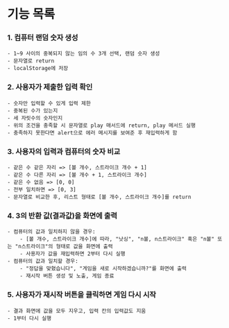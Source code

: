 # 기능 목록

### 1. 컴퓨터 랜덤 숫자 생성

    - 1~9 사이의 중복되지 않는 임의 수 3개 선택, 랜덤 숫자 생성
    - 문자열로 return
    - localStorage에 저장
    
### 2. 사용자가 제출한 입력 확인

    - 숫자만 입력할 수 있게 입력 제한
    - 중복된 수가 있는지
    - 세 자릿수의 숫자인지
    - 위의 조건을 충족할 시 문자열로 play 매서드에 return, play 메서드 실행
    - 충족하지 못한다면 alert으로 에러 메시지를 보여준 후 재입력하게 함

### 3. 사용자의 입력과 컴퓨터의 숫자 비교

    - 같은 수 같은 자리 => [볼 개수, 스트라이크 개수 + 1]
    - 같은 수 다른 자리 => [볼 개수 + 1, 스트라이크 개수]
    - 같은 수 없음 => [0, 0]
    - 전부 일치하면 => [0, 3]
    - 문자열로 비교한 후, 리스트 형태로 [볼 개수, 스트라이크 개수]를 return

### 4. 3의 반환 값(결과값)을 화면에 출력

    - 컴퓨터의 값과 일치하지 않을 경우:
        - [볼 개수, 스트라이크 개수]에 따라, "낫싱", "n볼, n스트라이크" 혹은 "n볼" 또는 "n스트라이크"의 형태로 값을 화면에 출력
        - 사용자가 값을 재입력하면 2부터 다시 실행
    - 컴퓨터의 값과 일치할 경우:
        - "정답을 맞혔습니다", "게임을 새로 시작하겠습니까?"를 화면에 출력
        - 재시작 버튼 생성 및 노출, 게임 종료

### 5. 사용자가 재시작 버튼을 클릭하면 게임 다시 시작

    - 결과 화면에 값을 모두 지우고, 입력 칸의 입력값도 지움
    - 1부터 다시 실행